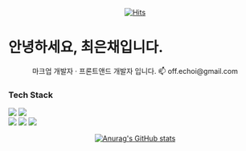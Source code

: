 <div style="text-align:center;">

[![Hits](https://hits.seeyoufarm.com/api/count/incr/badge.svg?url=https%3A%2F%2Fgithub.com%2Foff-echoi&count_bg=%2379C83D&title_bg=%23555555&icon=&icon_color=%23E7E7E7&title=hits&edge_flat=false)](https://hits.seeyoufarm.com)

</div>

# 안녕하세요, 최은채입니다.

<center>
  마크업 개발자 · 프론트앤드 개발자 입니다.    
  📫 off.echoi@gmail.com 
</center>


### Tech Stack
<img src="https://img.shields.io/badge/-HTML-orange"/> <img src="https://img.shields.io/badge/-CSS-blue"/>        
<img src="https://img.shields.io/badge/-javascript-green"/> <img src="https://img.shields.io/badge/-typescript-brightgreen"/> <img src="https://img.shields.io/badge/-react-yellowgreen"/>          


<center>

[![Anurag's GitHub stats](https://github-readme-stats.vercel.app/api?username=off-echoi&show_icons=true&theme=react)](https://github.com/anuraghazra/github-readme-stats)

</center>

<!-- 
- 🌱 Typescript, react 를 공부중입니다.
- 🔭 I’m currently working on 
- ⚡ Fun fact: ...
- 💬 Ask me about 
- 🤔 현재 구직중입니다.
- 포트폴리오는 ### 과 ###입니다.
-->
